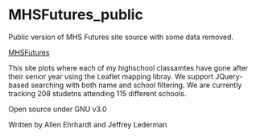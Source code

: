 # MHSFutures_public
Public version of MHS Futures site source with some data removed. 

[MHSFutures](https://www.mhsfutures.com/)

This site plots where each of my highschool classamtes have gone after their senior year using the Leaflet mapping libray. 
We support JQuery-based searching with both name and school filtering. 
We are currently tracking 208 studetns attending 115 different schools. 


Open source under GNU v3.0

Written by Allen Ehrhardt and Jeffrey Lederman
